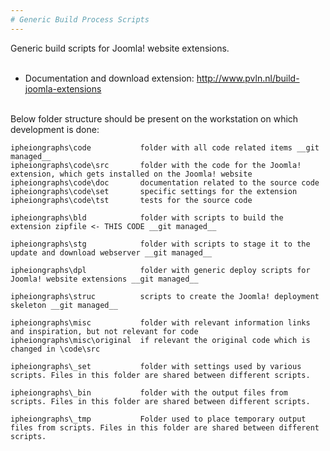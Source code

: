 ```yaml
--- 
# Generic Build Process Scripts
--- 		
```

Generic build scripts for Joomla! website extensions.<br/>
<br/>
* Documentation and download extension: http://www.pvln.nl/build-joomla-extensions<br/>
<br/>
Below folder structure should be present on the workstation on which development is done:

``` 
ipheiongraphs\code           folder with all code related items __git managed__
ipheiongraphs\code\src       folder with the code for the Joomla! extension, which gets installed on the Joomla! website
ipheiongraphs\code\doc       documentation related to the source code
ipheiongraphs\code\set       specific settings for the extension
ipheiongraphs\code\tst       tests for the source code
			 
ipheiongraphs\bld            folder with scripts to build the extension zipfile <- THIS CODE __git managed__
		 
ipheiongraphs\stg            folder with scripts to stage it to the update and download webserver __git managed__

ipheiongraphs\dpl            folder with generic deploy scripts for Joomla! website extensions __git managed__
 
ipheiongraphs\struc          scripts to create the Joomla! deployment skeleton __git managed__

ipheiongraphs\misc           folder with relevant information links and inspiration, but not relevant for code
ipheiongraphs\misc\original  if relevant the original code which is changed in \code\src

ipheiongraphs\_set           folder with settings used by various scripts. Files in this folder are shared between different scripts.

ipheiongraphs\_bin           folder with the output files from scripts. Files in this folder are shared between different scripts.

ipheiongraphs\_tmp           Folder used to place temporary output files from scripts. Files in this folder are shared between different scripts.
``` 
